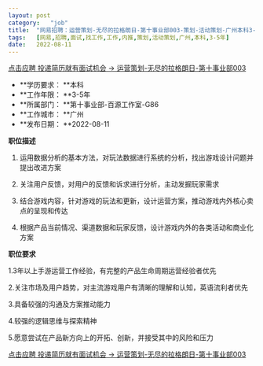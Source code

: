 ```yaml
---
layout:	post
category:	"job"
title:	"网易招聘：运营策划-无尽的拉格朗日-第十事业部003-策划-活动策划-广州本科3-5年"
tags:	[网易,招聘,面试,找工作,工作,内推,策划,活动策划,广州,本科,3-5年]
date:	2022-08-11
---
```


[点击应聘 投递简历就有面试机会 ->  运营策划-无尽的拉格朗日-第十事业部003](http://mobile.bole.netease.com/bole/boleDetail?id=42231&employeeId=346f03c3cda5f04c&key=all)



- **学历要求： **本科
- **工作年限： **3-5年
- **所属部门： **第十事业部-百源工作室-G86
- **工作城市： **广州
- **发布日期： **2022-08-11



**职位描述**

1. 运用数据分析的基本方法，对玩法数据进行系统的分析，找出游戏设计问题并提出改进方案

2. 关注用户反馈，对用户的反馈和诉求进行分析，主动发掘玩家需求

3. 结合游戏内容，针对游戏的玩法和更新，设计运营方案，推动游戏内外核心卖点的呈现和传达

4. 根据产品当前情况、渠道数据和玩家反馈，设计游戏内外的各类活动和商业化方案



**职位要求**

1.3年以上手游运营工作经验，有完整的产品生命周期运营经验者优先

2.关注市场及用户趋势，对主流游戏用户有清晰的理解和认知，英语流利者优先

3.具备较强的沟通及方案推动能力

4.较强的逻辑思维与探索精神

5.愿意尝试在产品新方向上的开拓、创新，并接受其中的风险和压力



[点击应聘 投递简历就有面试机会 ->  运营策划-无尽的拉格朗日-第十事业部003](http://mobile.bole.netease.com/bole/boleDetail?id=42231&employeeId=346f03c3cda5f04c&key=all)